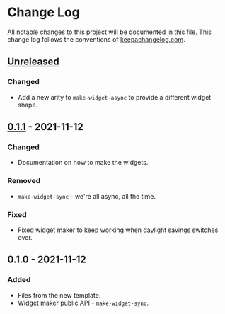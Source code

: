 # Change Log
All notable changes to this project will be documented in this file. This change log follows the conventions of [keepachangelog.com](http://keepachangelog.com/).

## [Unreleased]
### Changed
- Add a new arity to `make-widget-async` to provide a different widget shape.

## [0.1.1] - 2021-11-12
### Changed
- Documentation on how to make the widgets.

### Removed
- `make-widget-sync` - we're all async, all the time.

### Fixed
- Fixed widget maker to keep working when daylight savings switches over.

## 0.1.0 - 2021-11-12
### Added
- Files from the new template.
- Widget maker public API - `make-widget-sync`.

[Unreleased]: https://sourcehost.site/your-name/clojure-lanterna-snake/compare/0.1.1...HEAD
[0.1.1]: https://sourcehost.site/your-name/clojure-lanterna-snake/compare/0.1.0...0.1.1
